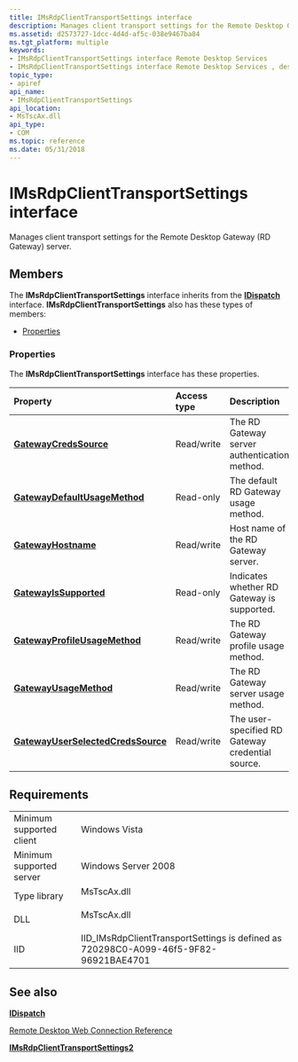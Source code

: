 ```yaml
---
title: IMsRdpClientTransportSettings interface
description: Manages client transport settings for the Remote Desktop Gateway (RD Gateway) server.
ms.assetid: d2573727-1dcc-4d4d-af5c-038e9467ba84
ms.tgt_platform: multiple
keywords:
- IMsRdpClientTransportSettings interface Remote Desktop Services
- IMsRdpClientTransportSettings interface Remote Desktop Services , described
topic_type:
- apiref
api_name:
- IMsRdpClientTransportSettings
api_location:
- MsTscAx.dll
api_type:
- COM
ms.topic: reference
ms.date: 05/31/2018
---
```


# IMsRdpClientTransportSettings interface

Manages client transport settings for the Remote Desktop Gateway (RD Gateway) server.

## Members

The **IMsRdpClientTransportSettings** interface inherits from the [**IDispatch**](https://msdn.microsoft.com/en-us/library/ms221608(v=VS.71).aspx) interface. **IMsRdpClientTransportSettings** also has these types of members:

-   [Properties](#properties)

### Properties

The **IMsRdpClientTransportSettings** interface has these properties.



| Property                                                                                                          | Access type           | Description                                                 |
|:------------------------------------------------------------------------------------------------------------------|:----------------------|:------------------------------------------------------------|
| [**GatewayCredsSource**](imsrdpclienttransportsettings-gatewaycredssource.md)<br/>                         | Read/write<br/> | The RD Gateway server authentication method.<br/>     |
| [**GatewayDefaultUsageMethod**](imsrdpclienttransportsettings-gatewaydefaultusagemethod.md)<br/>           | Read-only<br/>  | The default RD Gateway usage method.<br/>             |
| [**GatewayHostname**](imsrdpclienttransportsettings-gatewayhostname.md)<br/>                               | Read/write<br/> | Host name of the RD Gateway server.<br/>              |
| [**GatewayIsSupported**](imsrdpclienttransportsettings-gatewayissupported.md)<br/>                         | Read-only<br/>  | Indicates whether RD Gateway is supported.<br/>       |
| [**GatewayProfileUsageMethod**](imsrdpclienttransportsettings-gatewayprofileusagemethod.md)<br/>           | Read/write<br/> | The RD Gateway profile usage method.<br/>             |
| [**GatewayUsageMethod**](imsrdpclienttransportsettings-gatewayusagemethod.md)<br/>                         | Read/write<br/> | The RD Gateway server usage method.<br/>              |
| [**GatewayUserSelectedCredsSource**](imsrdpclienttransportsettings-gatewayuserselectedcredssource.md)<br/> | Read/write<br/> | The user-specified RD Gateway credential source.<br/> |



 

## Requirements



|                                     |                                                                                                  |
|-------------------------------------|--------------------------------------------------------------------------------------------------|
| Minimum supported client<br/> | Windows Vista<br/>                                                                         |
| Minimum supported server<br/> | Windows Server 2008<br/>                                                                   |
| Type library<br/>             | <dl> <dt>MsTscAx.dll</dt> </dl>           |
| DLL<br/>                      | <dl> <dt>MsTscAx.dll</dt> </dl>           |
| IID<br/>                      | IID\_IMsRdpClientTransportSettings is defined as 720298C0-A099-46f5-9F82-96921BAE4701<br/> |



## See also

<dl> <dt>

[**IDispatch**](https://msdn.microsoft.com/en-us/library/ms221608(v=VS.71).aspx)
</dt> <dt>

[Remote Desktop Web Connection Reference](remote-desktop-web-connection-reference.md)
</dt> <dt>

[**IMsRdpClientTransportSettings2**](imsrdpclienttransportsettings2.md)
</dt> </dl>

 

 





